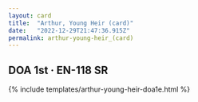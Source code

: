 ```yaml
---
layout: card
title:  "Arthur, Young Heir (card)"
date:   "2022-12-29T21:47:36.915Z"
permalink: arthur-young-heir_(card)
---
```


## DOA 1st &middot; EN-118 SR

{% include templates/arthur-young-heir-doa1e.html %}
